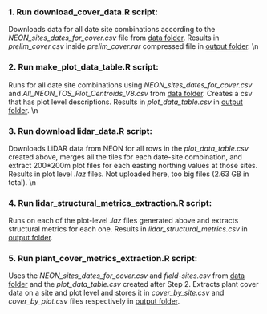 ### 1. Run download_cover_data.R script: 
Downloads data for all date site combinations according to the *NEON_sites_dates_for_cover.csv* file from [data folder](../data). Results in *prelim_cover.csv* inside *prelim_cover.rar* compressed file in [output folder](./output). \n

### 2. Run make_plot_data_table.R script:
Runs for all date site combinations using *NEON_sites_dates_for_cover.csv* and *All_NEON_TOS_Plot_Centroids_V8.csv* from [data folder](../data). Creates a csv that has plot level descriptions. Results in *plot_data_table.csv* in [output folder](./output). \n

### 3. Run download lidar_data.R script:
Downloads LiDAR data from NEON for all rows in the *plot_data_table.csv* created above, merges all the tiles for each date-site combination, and extract 200\*200m plot files for each easting northing values at those sites. Results in plot level *.laz* files. Not uploaded here, too big files (2.63 GB in total). \n

### 4. Run lidar_structural_metrics_extraction.R script:
Runs on each of the plot-level *.laz* files generated above and extracts structural metrics for each one. Results in *lidar_structural_metrics.csv* in [output folder](./output).

### 5. Run plant_cover_metrics_extraction.R script:
Uses the *NEON_sites_dates_for_cover.csv* and *field-sites.csv* from [data folder](../data) and the *plot_data_table.csv* created after Step 2. Extracts plant cover data on a site and plot level and stores it in *cover_by_site.csv* and *cover_by_plot.csv* files respectively in [output folder](./output).
